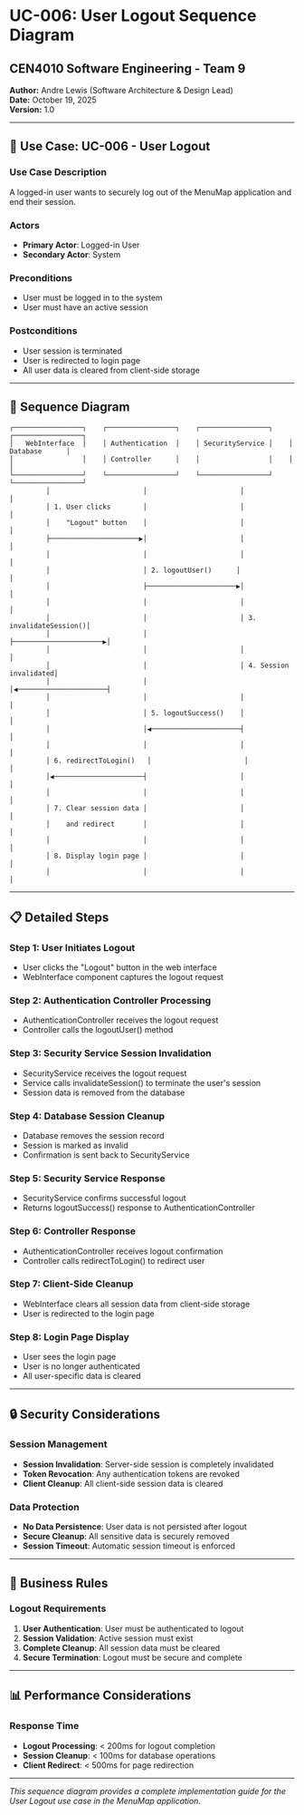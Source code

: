 # UC-006: User Logout Sequence Diagram
## CEN4010 Software Engineering - Team 9

**Author:** Andre Lewis (Software Architecture & Design Lead)  
**Date:** October 19, 2025  
**Version:** 1.0

---

## 🎯 Use Case: UC-006 - User Logout

### **Use Case Description**
A logged-in user wants to securely log out of the MenuMap application and end their session.

### **Actors**
- **Primary Actor**: Logged-in User
- **Secondary Actor**: System

### **Preconditions**
- User must be logged in to the system
- User must have an active session

### **Postconditions**
- User session is terminated
- User is redirected to login page
- All user data is cleared from client-side storage

---

## 🔄 Sequence Diagram

```
┌─────────────────┐    ┌─────────────────┐    ┌─────────────────┐    ┌─────────────────┐
│   WebInterface  │    │ Authentication  │    │ SecurityService │    │   Database      │
│                 │    │ Controller      │    │                 │    │                 │
└─────────────────┘    └─────────────────┘    └─────────────────┘    └─────────────────┘
         │                       │                       │                       │
         │ 1. User clicks        │                       │                       │
         │    "Logout" button    │                       │                       │
         ├──────────────────────▶│                       │                       │
         │                       │                       │                       │
         │                       │ 2. logoutUser()      │                       │
         │                       ├──────────────────────▶│                       │
         │                       │                       │                       │
         │                       │                       │ 3. invalidateSession()│
         │                       │                       ├──────────────────────▶│
         │                       │                       │                       │
         │                       │                       │ 4. Session invalidated│
         │                       │                       │◀──────────────────────┤
         │                       │                       │                       │
         │                       │ 5. logoutSuccess()    │                       │
         │                       │◀──────────────────────┤                       │
         │                       │                       │                       │
         │ 6. redirectToLogin()   │                       │                       │
         │◀──────────────────────┤                       │                       │
         │                       │                       │                       │
         │ 7. Clear session data │                       │                       │
         │    and redirect       │                       │                       │
         │                       │                       │                       │
         │ 8. Display login page │                       │                       │
         │                       │                       │                       │
```

---

## 📋 Detailed Steps

### **Step 1: User Initiates Logout**
- User clicks the "Logout" button in the web interface
- WebInterface component captures the logout request

### **Step 2: Authentication Controller Processing**
- AuthenticationController receives the logout request
- Controller calls the logoutUser() method

### **Step 3: Security Service Session Invalidation**
- SecurityService receives the logout request
- Service calls invalidateSession() to terminate the user's session
- Session data is removed from the database

### **Step 4: Database Session Cleanup**
- Database removes the session record
- Session is marked as invalid
- Confirmation is sent back to SecurityService

### **Step 5: Security Service Response**
- SecurityService confirms successful logout
- Returns logoutSuccess() response to AuthenticationController

### **Step 6: Controller Response**
- AuthenticationController receives logout confirmation
- Controller calls redirectToLogin() to redirect user

### **Step 7: Client-Side Cleanup**
- WebInterface clears all session data from client-side storage
- User is redirected to the login page

### **Step 8: Login Page Display**
- User sees the login page
- User is no longer authenticated
- All user-specific data is cleared

---

## 🔒 Security Considerations

### **Session Management**
- **Session Invalidation**: Server-side session is completely invalidated
- **Token Revocation**: Any authentication tokens are revoked
- **Client Cleanup**: All client-side session data is cleared

### **Data Protection**
- **No Data Persistence**: User data is not persisted after logout
- **Secure Cleanup**: All sensitive data is securely removed
- **Session Timeout**: Automatic session timeout is enforced

---

## 🎯 Business Rules

### **Logout Requirements**
1. **User Authentication**: User must be authenticated to logout
2. **Session Validation**: Active session must exist
3. **Complete Cleanup**: All session data must be cleared
4. **Secure Termination**: Logout must be secure and complete

---

## 📊 Performance Considerations

### **Response Time**
- **Logout Processing**: < 200ms for logout completion
- **Session Cleanup**: < 100ms for database operations
- **Client Redirect**: < 500ms for page redirection

---

*This sequence diagram provides a complete implementation guide for the User Logout use case in the MenuMap application.*
